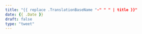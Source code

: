 ```yaml
---
title: "{{ replace .TranslationBaseName "-" " " | title }}"
date: {{ .Date }}
draft: false
type: "tweet"
---
```


